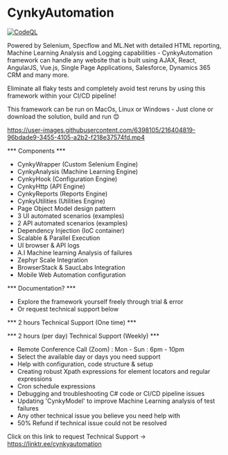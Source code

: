 # CynkyAutomation
[![CodeQL](https://github.com/DeLaphante/CynkyAutomation/actions/workflows/codeql.yml/badge.svg)](https://github.com/DeLaphante/CynkyAutomation/actions/workflows/codeql.yml)

Powered by Selenium, Specflow and ML.Net with detailed HTML reporting, Machine Learning Analysis and Logging capabilities - CynkyAutomation framework can handle any website that is built using AJAX, React, AngularJS, Vue.js, Single Page Applications, Salesforce, Dynamics 365 CRM and many more. 

Eliminate all flaky tests and completely avoid test reruns by using this framework within your CI/CD pipeline!

This framework can be run on MacOs, Linux or Windows - Just clone or download the solution, build and run 😊


https://user-images.githubusercontent.com/6398105/216404819-96bdade9-3455-4105-a2b2-f218e37574fd.mp4


*** Components ***
- CynkyWrapper (Custom Selenium Engine)
- CynkyAnalysis (Machine Learning Engine)
- CynkyHook (Configuration Engine)
- CynkyHttp (API Engine)
- CynkyReports (Reports Engine)
- CynkyUtilities (Utilities Engine)
- Page Object Model design pattern
- 3 UI automated scenarios (examples)
- 2 API automated scenarios (examples)
- Dependency Injection (IoC container)
- Scalable & Parallel Execution
- UI browser & API logs
- A.I Machine learning Analysis of failures
- Zephyr Scale Integration
- BrowserStack & SaucLabs Integration
- Mobile Web Automation configuration

*** Documentation? ***
 - Explore the framework yourself freely through trial & error 
 - Or request technical support below
 
 
*** 2 hours Technical Support (One time) ***

*** 2 hours (per day) Technical Support (Weekly) ***
- Remote Conference Call (Zoom) : Mon - Sun : 6pm - 10pm
- Select the available day or days you need support
- Help with configuration, code structure & setup 
- Creating robust Xpath expressions for element locators and regular expressions
- Cron schedule expressions
- Debugging and troubleshooting C# code or CI/CD pipeline issues
- Updating 'CynkyModel' to improve Machine Learning analysis of test failures
- Any other technical issue you believe you need help with
- 50% Refund if technical issue could not be resolved

Click on this link to request Technical Support ->  https://linktr.ee/cynkyautomation
